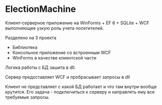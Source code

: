 # ElectionMachine

Клиент-серверное приложение на WinForms + EF 6 + SQLite + WCF выполняющее узкую роль учета посетителей.

Разделено на 3 проекта 
+ Библиотека
+ Консольное приложение со встроенным WCF
+ WinForms в качестве клиентской части

Логика работы с БД зашита в dll.

Сервер предоставляет WCF и пробрасывает запросы в dll

Клиент не представляет с какой БД работает и что там внутри вообще крутится. Его задача - подключиться к серверу и направлять ему все требуемые запросы.
